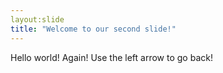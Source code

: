 ```yaml
---
layout:slide
title: "Welcome to our second slide!"
---
```

Hello world! Again!
Use the left arrow to go back!
